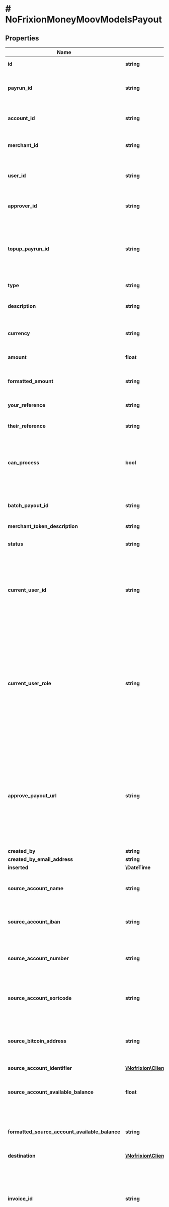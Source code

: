 # # NoFrixionMoneyMoovModelsPayout

## Properties

Name | Type | Description | Notes
------------ | ------------- | ------------- | -------------
**id** | **string** | The ID for the payout. | [optional]
**payrun_id** | **string** | The ID of the payrun that this payout is associated with. | [optional]
**account_id** | **string** | Gets or Sets Account Id of sending account | [optional]
**merchant_id** | **string** | The ID of the merchant that owns the account. | [optional]
**user_id** | **string** | Gets or Sets User ID of who created the payout request | [optional]
**approver_id** | **string** | Gets the User ID of person that approved the payout. | [optional]
**topup_payrun_id** | **string** | The ID of a payrun that needs an account top up.   Payouts can be used to top up payrun accounts. | [optional]
**type** | **string** | Gets or Sets payout type | [optional]
**description** | **string** | Gets or Sets description of payout request | [optional]
**currency** | **string** | Gets or Sets Currency of payout request | [optional]
**amount** | **float** | Gets or Sets payout amount | [optional]
**formatted_amount** | **string** | Currency and formatted amount string. | [optional] [readonly]
**your_reference** | **string** | Gets or Sets your reference ID | [optional]
**their_reference** | **string** | Gets or Sets destination reference ID | [optional]
**can_process** | **bool** | If set to true indicates the payout has been flagged as safe to process after transaction monitoring. | [optional]
**batch_payout_id** | **string** | The ID of the batch the payout is associated with. | [optional]
**merchant_token_description** | **string** |  | [optional]
**status** | **string** | Gets or Sets the status of payout request | [optional]
**current_user_id** | **string** | The ID of the user that requested access to the PayOut record. Note  this is NOT necessarily the user that created it. | [optional]
**current_user_role** | **string** | The role of the user that requested access to the PayOut record. Note  this is NOT necessarily the user that created it. For example one user  may create the payout and then a different user will load the record to  approve it. | [optional]
**approve_payout_url** | **string** | This field is used when returning an payout record to a client. If set it holds the URL  the user needs to visit in order to complete a strong authentication check in order to approve   the payout. | [optional]
**created_by** | **string** |  | [optional]
**created_by_email_address** | **string** |  | [optional]
**inserted** | **\DateTime** |  | [optional]
**source_account_name** | **string** | The name of the account the payout is being made from. | [optional]
**source_account_iban** | **string** | The IBAN of the account the payout is being made from. | [optional]
**source_account_number** | **string** | The account number of the account the payout is being made from. | [optional]
**source_account_sortcode** | **string** | The sort code of the account the payout is being made from. | [optional]
**source_bitcoin_address** | **string** | The current Bitcoin address of the account the payout is being made from. | [optional]
**source_account_identifier** | [**\Nofrixion\Client\Model\NoFrixionMoneyMoovModelsAccountIdentifier**](NoFrixionMoneyMoovModelsAccountIdentifier.md) |  | [optional]
**source_account_available_balance** | **float** | The available balance of the account the payout is being made from. | [optional]
**formatted_source_account_available_balance** | **string** | The available balance of the account the payout is being made from. | [optional] [readonly]
**destination** | [**\Nofrixion\Client\Model\NoFrixionMoneyMoovModelsCounterparty**](NoFrixionMoneyMoovModelsCounterparty.md) |  | [optional]
**invoice_id** | **string** | Optional field to associate the payout with the invoice from an external   application such as Xero. The InvoiceID needs to be unique for each  account. | [optional]
**tags** | [**\Nofrixion\Client\Model\NoFrixionMoneyMoovModelsTag[]**](NoFrixionMoneyMoovModelsTag.md) | An optional list of descriptive tags attached to the payout. | [optional]
**scheduled** | **bool** | Should this payout be scheduled for a future date? | [optional]
**schedule_date** | **\DateTime** | The date the payout should be submitted. | [optional]
**formatted_schedule_day_only** | **string** |  | [optional] [readonly]
**formatted_schedule** | **string** |  | [optional] [readonly]
**bitcoin_subtract_fee_from_amount** | **bool** | For Bitcoin payouts, when this flag is set the network fee will be deducted from the send amount.  THis is particularly useful for sweeps where it can be difficult to calculate the exact fee required. | [optional]
**bitcoin_fee_sats_per_vbyte** | **int** | The Bitcoin fee rate to apply in Satoshis per virtual byte. | [optional]
**formatted_bitcoin_fee** | **string** |  | [optional] [readonly]
**authorisers_required_count** | **int** | The number of authorisers required for this payout. Is determined by business settings  on the source account and/or merchant. | [optional]
**authorisers_completed_count** | **int** | The number of distinct authorisers that have authorised the payout. | [optional]
**can_authorise** | **bool** | True if the payout can be authorised by the user who loaded it. | [optional]
**can_update** | **bool** | True if the payout can be updated by the user who loaded it. | [optional]
**has_current_user_authorised** | **bool** | True if the payout was loaded for a user and that user has already authorised the latest version of the payout. | [optional]
**authorised_by** | **string[]** | A list of the email addresses of all the users who have usccessfully authorised the latest version of the payout. | [optional]
**payrun_name** | **string** | The name of the payrun that this payout is associated with. | [optional]
**beneficiary** | [**\Nofrixion\Client\Model\NoFrixionMoneyMoovModelsBeneficiary**](NoFrixionMoneyMoovModelsBeneficiary.md) |  | [optional]
**payment_processor** | **string** | The usptream payment processor for the payout. | [optional]
**events** | [**\Nofrixion\Client\Model\NoFrixionMoneyMoovModelsPayoutEvent[]**](NoFrixionMoneyMoovModelsPayoutEvent.md) | The activity associated with the payout. | [optional]
**rule** | [**\Nofrixion\Client\Model\NoFrixionMoneyMoovModelsRuleMinimal**](NoFrixionMoneyMoovModelsRuleMinimal.md) |  | [optional]
**payment_rail** | **string** | Optional field to indicate the payment rail to use for the payout. Currrently only  supports choosing between SEPA-CT and SEPA-INST for EUR payments. If not set, for a EUR  payment, the default behaviour is to attempt SEPA-INST and fallback to SEPA-CT if rejected. | [optional]
**nonce** | **string** |  | [optional]

[[Back to Model list]](../../README.md#models) [[Back to API list]](../../README.md#endpoints) [[Back to README]](../../README.md)
